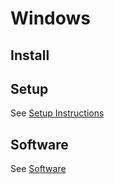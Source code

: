 # Windows

## Install

## Setup

See [Setup Instructions](./setup.md)

## Software

See [Software](./software.md)

